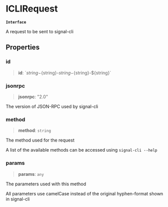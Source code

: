 # ICLIRequest

**`Interface`**

A request to be sent to signal-cli

## Properties

### id

> **id**: \`${string}-${string}-${string}-${string}-${string}\`

### jsonrpc

> **jsonrpc**: "2.0"

The version of JSON-RPC used by signal-cli

### method

> **method**: `string`

The method used for the request

A list of the available methods can be accessed using `signal-cli --help`

### params

> **params**: `any`

The parameters used with this method

All parameters use camelCase instead of the original hyphen-format shown in signal-cli
